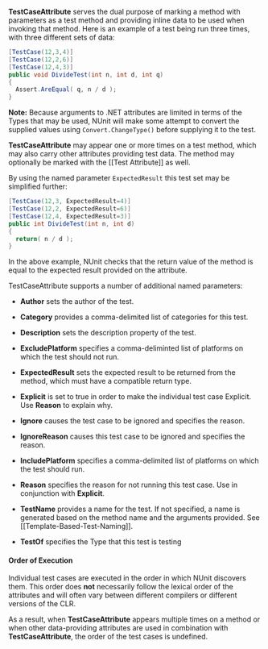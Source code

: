 **TestCaseAttribute** serves the dual purpose of marking a method with
parameters as a test method and providing inline data to be used when
invoking that method. Here is an example of a test being run three
times, with three different sets of data:
   
```C#
[TestCase(12,3,4)]
[TestCase(12,2,6)]
[TestCase(12,4,3)]
public void DivideTest(int n, int d, int q)
{
  Assert.AreEqual( q, n / d );
}
```

**Note:** Because arguments to .NET attributes are limited in terms of the 
Types that may be used, NUnit will make some attempt to convert the supplied
values using `Convert.ChangeType()` before supplying it to the test.

**TestCaseAttribute** may appear one or more times on a test method,
which may also carry other attributes providing test data.
The method may optionally be marked with the [[Test Attribute]] as well.

By using the named parameter `ExpectedResult` this test set may be simplified
further:

```C#
[TestCase(12,3, ExpectedResult=4)]
[TestCase(12,2, ExpectedResult=6)]
[TestCase(12,4, ExpectedResult=3)]
public int DivideTest(int n, int d)
{
  return( n / d );
}
```

In the above example, NUnit checks that the return
value of the method is equal to the expected result provided on the attribute.

TestCaseAttribute supports a number of additional named parameters:

 * **Author** sets the author of the test.

 * **Category** provides a comma-delimited list of categories for this test.

 * **Description** sets the description property of the test.

 * **ExcludePlatform** specifies a comma-deliminted list of platforms on which the test should not run.

 * **ExpectedResult** sets the expected result to be returned from the method, which must have a compatible return type.

 * **Explicit** is set to true in order to make the individual test case Explicit. Use **Reason** to explain why.

 * **Ignore** causes the test case to be ignored and specifies the reason.

 * **IgnoreReason** causes this test case to be ignored and specifies the reason.

 * **IncludePlatform** specifies a comma-delimited list of platforms on which the test should run.

 * **Reason** specifies the reason for not running this test case. Use in conjunction with <b>Explicit</b>.

 * **TestName** provides a name for the test. If not specified, a name is generated based on the method name and the arguments provided. See [[Template-Based-Test-Naming]].

 * **TestOf** specifies the Type that this test is testing

#### Order of Execution

Individual test cases are executed in the order in which NUnit discovers them.
This order does **not** necessarily follow the lexical order of the attributes
and will often vary between different compilers or different versions of the CLR.
   
As a result, when <b>TestCaseAttribute</b> appears multiple times on a method
or when other data-providing attributes are used in combination with 
<b>TestCaseAttribute</b>, the order of the test cases is undefined.
